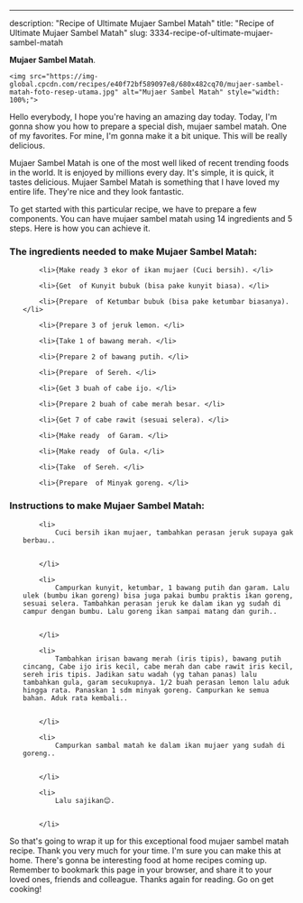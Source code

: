 ---
description: "Recipe of Ultimate Mujaer Sambel Matah"
title: "Recipe of Ultimate Mujaer Sambel Matah"
slug: 3334-recipe-of-ultimate-mujaer-sambel-matah

<p>
	<strong>Mujaer Sambel Matah</strong>. 
	
</p>
<p>
	
	<img src="https://img-global.cpcdn.com/recipes/e40f72bf589097e8/680x482cq70/mujaer-sambel-matah-foto-resep-utama.jpg" alt="Mujaer Sambel Matah" style="width: 100%;">
	
	
</p>
<p>
	Hello everybody, I hope you're having an amazing day today. Today, I'm gonna show you how to prepare a special dish, mujaer sambel matah. One of my favorites. For mine, I'm gonna make it a bit unique. This will be really delicious.
</p>
	
<p>
	
</p>
<p>
	Mujaer Sambel Matah is one of the most well liked of recent trending foods in the world. It is enjoyed by millions every day. It's simple, it is quick, it tastes delicious. Mujaer Sambel Matah is something that I have loved my entire life. They're nice and they look fantastic.
</p>

<p>
To get started with this particular recipe, we have to prepare a few components. You can have mujaer sambel matah using 14 ingredients and 5 steps. Here is how you can achieve it.
</p>

<h3>The ingredients needed to make Mujaer Sambel Matah:</h3>

<ol>
	
		<li>{Make ready 3 ekor of ikan mujaer (Cuci bersih). </li>
	
		<li>{Get  of Kunyit bubuk (bisa pake kunyit biasa). </li>
	
		<li>{Prepare  of Ketumbar bubuk (bisa pake ketumbar biasanya). </li>
	
		<li>{Prepare 3 of jeruk lemon. </li>
	
		<li>{Take 1 of bawang merah. </li>
	
		<li>{Prepare 2 of bawang putih. </li>
	
		<li>{Prepare  of Sereh. </li>
	
		<li>{Get 3 buah of cabe ijo. </li>
	
		<li>{Prepare 2 buah of cabe merah besar. </li>
	
		<li>{Get 7 of cabe rawit (sesuai selera). </li>
	
		<li>{Make ready  of Garam. </li>
	
		<li>{Make ready  of Gula. </li>
	
		<li>{Take  of Sereh. </li>
	
		<li>{Prepare  of Minyak goreng. </li>
	
</ol>
<p>
	
</p>

<h3>Instructions to make Mujaer Sambel Matah:</h3>

<ol>
	
		<li>
			Cuci bersih ikan mujaer, tambahkan perasan jeruk supaya gak berbau..
			
			
		</li>
	
		<li>
			Campurkan kunyit, ketumbar, 1 bawang putih dan garam. Lalu ulek (bumbu ikan goreng) bisa juga pakai bumbu praktis ikan goreng, sesuai selera. Tambahkan perasan jeruk ke dalam ikan yg sudah di campur dengan bumbu. Lalu goreng ikan sampai matang dan gurih..
			
			
		</li>
	
		<li>
			Tambahkan irisan bawang merah (iris tipis), bawang putih cincang, Cabe ijo iris kecil, cabe merah dan cabe rawit iris kecil, sereh iris tipis. Jadikan satu wadah (yg tahan panas) lalu tambahkan gula, garam secukupnya. 1/2 buah perasan lemon lalu aduk hingga rata. Panaskan 1 sdm minyak goreng. Campurkan ke semua bahan. Aduk rata kembali..
			
			
		</li>
	
		<li>
			Campurkan sambal matah ke dalam ikan mujaer yang sudah di goreng..
			
			
		</li>
	
		<li>
			Lalu sajikan😊.
			
			
		</li>
	
</ol>

<p>
	
</p>

<p>
	So that's going to wrap it up for this exceptional food mujaer sambel matah recipe. Thank you very much for your time. I'm sure you can make this at home. There's gonna be interesting food at home recipes coming up. Remember to bookmark this page in your browser, and share it to your loved ones, friends and colleague. Thanks again for reading. Go on get cooking!
</p>
